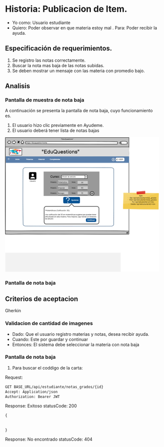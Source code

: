 # Historia: Publicacion de Item.

- Yo como: Usuario estudiante
- Quiero: Poder observar en que materia estoy mal
. Para: Poder recibir la ayuda.



## Especificación de requerimientos.

1. Se registro las notas correctamente.
2. Buscar la nota mas baja de las notas subidas.
4. Se deben mostrar un mensaje con las materia con promedio bajo.

## Analisis

### Pantalla de muestra de nota baja

A continuación se presenta la pantalla de nota baja, cuyo funcionamiento es.

1. El usuario hizo clic previamente en Ayudeme.
2. El usuario deberá tener lista de notas bajas

![Alt text](gradoyNotas.png)

### Pantalla de nota baja

## Criterios de aceptacion

Gherkin

### Validacion de cantidad de imagenes

- Dado: Que el usuario registro materias y notas, desea recibir ayuda.
- Cuando: Este por guardar y continuar
- Entonces: El sistema debe seleccionar la materia con nota baja



### Pantalla de nota baja

1. Para buscar el coddigo de la carta:

Request:
```
GET BASE_URL/api/estudiante/notas_grados/{id}
Accept: Application/json
Authorization: Bearer JWT
```

Response: Exitoso statusCode: 200
```
{


}
```

Response: No encontrado statusCode: 404
```

```



